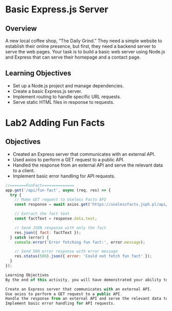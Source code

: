 
# Basic Express.js Server


## Overview
 A new local coffee shop, “The Daily Grind.” They need a simple website to establish their online presence, but first, they need a backend server to serve the web pages. Your task is to build a basic web server using Node.js and Express that can serve their homepage and a contact page.

## Learning Objectives
- Set up a Node.js project and manage dependencies.
- Create a basic Express.js server.
- Implement routing to handle specific URL requests.
- Serve static HTML files in response to requests.

# Lab2 Adding Fun Facts 

## Objectives
- Created an Express server that communicates with an external API.
- Used axios to perform a GET request to a public API.
- Handled the response from an external API and serve the relevant data to a client.
- Implement basic error handling for API requests.

```js
//=======FunFact==============
app.get('/api/fun-fact', async (req, res) => {
  try {
    // Make GET request to Useless Facts API
    const response = await axios.get('https://uselessfacts.jsph.pl/api/v2/facts/random');

    // Extract the fact text
    const factText = response.data.text;

    // Send JSON response with only the fact
    res.json({ fact: factText });
  } catch (error) {
    console.error('Error fetching fun fact:', error.message);

    // Send 500 error response with error message
    res.status(500).json({ error: 'Could not fetch fun fact' });
  }
});

Learning Objectives
By the end of this activity, you will have demonstrated your ability to:

Create an Express server that communicates with an external API.
Use axios to perform a GET request to a public API.
Handle the response from an external API and serve the relevant data to a client.
Implement basic error handling for API requests.
